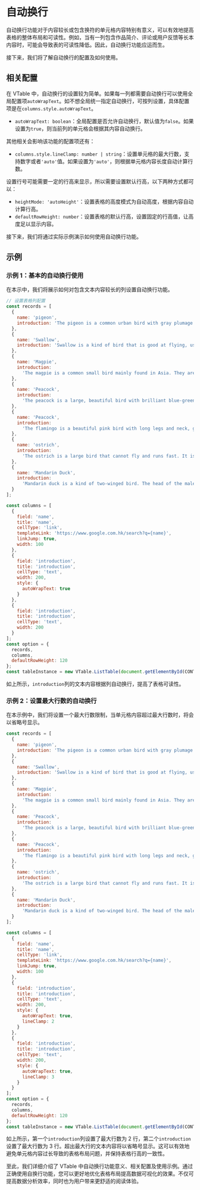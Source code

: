 # 自动换行

自动换行功能对于内容较长或包含换符的单元格内容特别有意义，可以有效地提高表格的整体布局和可读性。例如，当有一列包含作品简介、评论或用户反馈等长本内容时，可能会导致表的可读性降低。因此，自动换行功能应运而生。

接下来，我们将了解自动换行的配置及如何使用。

## 相关配置

在 VTable 中，自动换行的设置较为简单。如果每一列都需要自动换行可以使用全局配置项`autoWrapText`。如不想全局统一指定自动换行，可按列设置，具体配置项是在`columns.style.autoWrapText`。

- `autoWrapText: boolean`：全局配置是否允许自动换行，默认值为`false`。如果设置为`true`，则当前列的单元格会根据其内容自动换行。

其他相关会影响该功能的配置项还有：

- `columns.style.lineClamp: number | string`：设置单元格的最大行数，支持数字或者`'auto'`值。如果设置为`'auto'`，则根据单元格内容长度自动计算行数。

设置行号可能需要一定的行高来显示，所以需要设置默认行高，以下两种方式都可以：

- `heightMode: 'autoHeight'`：设置表格的高度模式为自动高度，根据内容自动计算行高。
- `defaultRowHeight: number`：设置表格的默认行高，设置固定的行高值，让高度足以显示内容。

接下来，我们将通过实际示例演示如何使用自动换行功能。

## 示例

### 示例 1：基本的自动换行使用

在本示中，我们将展示如何对包含文本内容较长的列设置自动换行功能。

```javascript livedemo template=vtable
// 设置表格列配置
const records = [
  {
    name: 'pigeon',
    introduction: 'The pigeon is a common urban bird with gray plumage and a short, stout beak'
  },
  {
    name: 'Swallow',
    introduction: 'Swallow is a kind of bird that is good at flying, usually perches near houses and buildings.'
  },
  {
    name: 'Magpie',
    introduction:
      'The magpie is a common small bird mainly found in Asia. They are small in size with a black head and throat, gray back and white belly. Magpies are social animals and often live in woods Breeding nests in China or in urban parks, feeding on insects, fruit and seeds. They are also highly intelligent and social, and are considered an intelligent, playful bird.'
  },
  {
    name: 'Peacock',
    introduction:
      'The peacock is a large, beautiful bird with brilliant blue-green plumage and a long tail. Native to South Asia, it feeds on insects, fruit, and seeds.'
  },
  {
    name: 'Peacock',
    introduction:
      'The flamingo is a beautiful pink bird with long legs and neck, good at swimming, and is a common bird in tropical areas.'
  },
  {
    name: 'ostrich',
    introduction:
      'The ostrich is a large bird that cannot fly and runs fast. It is one of the largest birds in the world'
  },
  {
    name: 'Mandarin Duck',
    introduction:
      'Mandarin duck is a kind of two-winged bird. The head of the male bird is blue and the head of the female bird is brown. It usually perches and mates in pairs. It is one of the symbols in Chinese culture.'
  }
];

const columns = [
  {
    field: 'name',
    title: 'name',
    cellType: 'link',
    templateLink: 'https://www.google.com.hk/search?q={name}',
    linkJump: true,
    width: 100
  },
  {
    field: 'introduction',
    title: 'introduction',
    cellType: 'text',
    width: 200,
    style: {
      autoWrapText: true
    }
  },
  {
    field: 'introduction',
    title: 'introduction',
    cellType: 'text',
    width: 200
  }
];
const option = {
  records,
  columns,
  defaultRowHeight: 120
};
const tableInstance = new VTable.ListTable(document.getElementById(CONTAINER_ID), option);
```

如上所示，`introduction`列的文本内容根据列自动换行，提高了表格可读性。

### 示例 2：设置最大行数的自动换行

在本示例中，我们将设置一个最大行数限制，当单元格内容超过最大行数时，将会以省略号显示。

```javascript livedemo template=vtable
const records = [
  {
    name: 'pigeon',
    introduction: 'The pigeon is a common urban bird with gray plumage and a short, stout beak'
  },
  {
    name: 'Swallow',
    introduction: 'Swallow is a kind of bird that is good at flying, usually perches near houses and buildings.'
  },
  {
    name: 'Magpie',
    introduction:
      'The magpie is a common small bird mainly found in Asia. They are small in size with a black head and throat, gray back and white belly. Magpies are social animals and often live in woods Breeding nests in China or in urban parks, feeding on insects, fruit and seeds. They are also highly intelligent and social, and are considered an intelligent, playful bird.'
  },
  {
    name: 'Peacock',
    introduction:
      'The peacock is a large, beautiful bird with brilliant blue-green plumage and a long tail. Native to South Asia, it feeds on insects, fruit, and seeds.'
  },
  {
    name: 'Peacock',
    introduction:
      'The flamingo is a beautiful pink bird with long legs and neck, good at swimming, and is a common bird in tropical areas.'
  },
  {
    name: 'ostrich',
    introduction:
      'The ostrich is a large bird that cannot fly and runs fast. It is one of the largest birds in the world'
  },
  {
    name: 'Mandarin Duck',
    introduction:
      'Mandarin duck is a kind of two-winged bird. The head of the male bird is blue and the head of the female bird is brown. It usually perches and mates in pairs. It is one of the symbols in Chinese culture.'
  }
];

const columns = [
  {
    field: 'name',
    title: 'name',
    cellType: 'link',
    templateLink: 'https://www.google.com.hk/search?q={name}',
    linkJump: true,
    width: 100
  },
  {
    field: 'introduction',
    title: 'introduction',
    cellType: 'text',
    width: 200,
    style: {
      autoWrapText: true,
      lineClamp: 2
    }
  },
  {
    field: 'introduction',
    title: 'introduction',
    cellType: 'text',
    width: 200,
    style: {
      autoWrapText: true,
      lineClamp: 3
    }
  }
];
const option = {
  records,
  columns,
  defaultRowHeight: 120
};
const tableInstance = new VTable.ListTable(document.getElementById(CONTAINER_ID), option);
```

如上所示，第一个`introduction`列设置了最大行数为 2 行，第二个`introduction`设置了最大行数为 3 行。超出最大行的文本内容将以省略号显示。这可以有效地避免单元格内容过长导致的表格布局问题，并保持表格行高的一致性。

至此，我们详细介绍了 VTable 中自动换行功能意义、相关配置及使用示例。通过正确使用自换行功能，您可以更好地优化表格布局提高数据可视化的效果。不仅可提高数据分析效率，同时也为用户带来更舒适的阅读体验。
